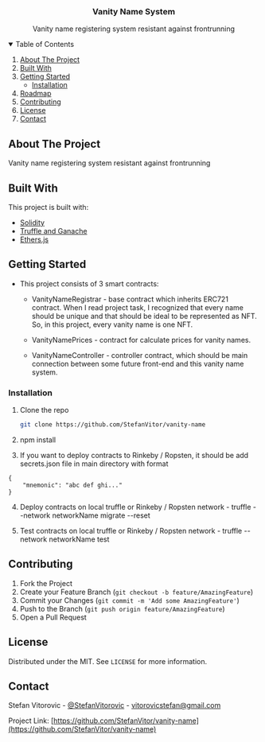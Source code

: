 
<!-- PROJECT LOGO -->
<br />
<p align="center">

  <h3 align="center">Vanity Name System</h3>

  <p align="center">
    Vanity name registering system resistant against frontrunning
    <br />
  </p>
</p>



<!-- TABLE OF CONTENTS -->
<details open="open">
  <summary>Table of Contents</summary>
  <ol>
    <li><a href="#about-the-project">About The Project</a></li>
    <li><a href="#built-with">Built With</a></li>
    <li>
      <a href="#getting-started">Getting Started</a>
      <ul>
        <li><a href="#installation">Installation</a></li>
      </ul>
    </li>
    <li><a href="#roadmap">Roadmap</a></li>
    <li><a href="#contributing">Contributing</a></li>
    <li><a href="#license">License</a></li>
    <li><a href="#contact">Contact</a></li>
  </ol>
</details>



<!-- ABOUT THE PROJECT -->
## About The Project

Vanity name registering system resistant against frontrunning


## Built With

This project is built with:
* [Solidity](https://soliditylang.org/)
* [Truffle and Ganache](https://www.trufflesuite.com/)
* [Ethers.js](https://docs.ethers.io/v5/)

<!-- GETTING STARTED -->
## Getting Started

* This project consists of 3 smart contracts:
    
    - VanityNameRegistrar - base contract which inherits ERC721 contract. When I read project task, I recognized that every name should be unique and that should be ideal to be represented as NFT. So, in this project, every vanity name is one NFT.

    - VanityNamePrices - contract for calculate prices for vanity names.

    - VanityNameController - controller contract, which should be main connection between some future front-end and this vanity name system.



### Installation

1. Clone the repo
   ```sh
   git clone https://github.com/StefanVitor/vanity-name
   ```
2. npm install

3. If you want to deploy contracts to Rinkeby / Ropsten, it should be add secrets.json file in main directory with format
```
{
    "mnemonic": "abc def ghi..."
}
```

4. Deploy contracts on local truffle or Rinkeby / Ropsten network - truffle --network networkName migrate --reset 

5. Test contracts on local truffle or Rinkeby / Ropsten network - truffle --network networkName test


<!-- CONTRIBUTING -->
## Contributing

1. Fork the Project
2. Create your Feature Branch (`git checkout -b feature/AmazingFeature`)
3. Commit your Changes (`git commit -m 'Add some AmazingFeature'`)
4. Push to the Branch (`git push origin feature/AmazingFeature`)
5. Open a Pull Request


<!-- LICENSE -->
## License

Distributed under the MIT. See `LICENSE` for more information.



<!-- CONTACT -->
## Contact

Stefan Vitorovic - [@StefanVitorovic](https://twitter.com/StefanVitorovic) - vitorovicstefan@gmail.com

Project Link: [https://github.com/StefanVitor/vanity-name](https://github.com/StefanVitor/vanity-name)


